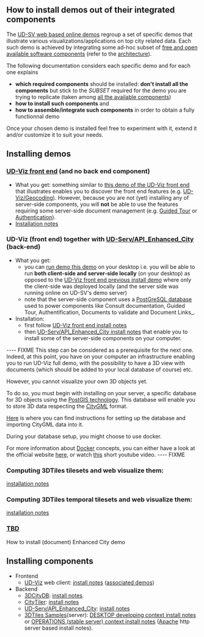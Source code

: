 ## How to install demos out of their integrated components<a name="top"></a>
The [UD-SV web based online demos](http://rict.liris.cnrs.fr/index.html) regroup a set of specific demos that illustrate various visualizations/applications on top city related data. Each such demo is achieved by integrating some ad-hoc subset of [free and open available software components](../Tools/Readme.md) (refer to the [architecture](../UD-Doc/Devel/Architecture/Readme.md)).

The following documentation considers each specific demo and for each one explains
  - **which required components** should be installed: **don't install all the components** but stick to the _SUBSET_ required for the demo you are trying to replicate (taken among [all the available components](../Tools/Readme.md))
  - **how to install such components** and
  - **how to assemble/integrate such components** in order to obtain a fully functionnal demo

Once your chosen demo is installed feel free to experiment with it, extend it and/or customize it to suit your needs.

## Installing demos
### <a name="install-demo-udv-front-end"></a>[UD-Viz front end](../Tools/Readme.md#ComponentUD-Viz) (and no back end component)
 * What you get: something similar to [this demo of the UD-Viz front end](http://rict.liris.cnrs.fr/UDVDemo/UDV/UDV-Core/examples/DemoFull/Demo.html) that illustrates enables you to discover the front end features (e.g. [UD-Viz/Geocoding](../Tools/Readme.md#ComponentUD-VizGeocoding)). However, because you are not (yet) installing any of server-side components, you will **not** be able to use the features requiring some server-side document management (e.g. [Guided Tour](../Tools/Readme.md#ComponentUD-VizGuidedTour) or [Authentication](../Tools/Readme.md#ComponentUD-VizAuthentication)).
  * [Installation notes](https://github.com/MEPP-team/UD-Viz/blob/master/install.md)
  
### UD-Viz (front end) together with [UD-Serv/API_Enhanced_City](../Tools/Readme.md#ComponentUD-ServAPIEnhancedCity) (back-end)
 * What you get: 
   - you can [run demo this demo](http://rict.liris.cnrs.fr/UDVDemo/UDV/UDV-Core/examples/DemoFull/Demo.html) on your desktop i.e. you will be able to run **both client-side and server-side locally** (on your desktop) as opposed to the [UD-Viz front end previous install demo](#install-demo-udv-front-end) where only the client-side was deployed locally (and the server side was running online on UD-SV's demo server)
   - note that the server-side component uses a [PostGreSQL database](https://en.wikipedia.org/wiki/PostgreSQL) used to power components like Consult documentation, Guided Tour, Authentification, Documents to validate and Document Links_.
 * Installation: 
    - first follow [UD-Viz front end install notes](#install-demo-udv-front-end)
    - then [UD-Serv/API_Enhanced_City install notes](Readme.md#backend-udv-serverapi_enhanced_city-install-notes) that enable you to install some of the server-side components on your computer. 

---- FIXME
This step can be considered as a prerequisite for the next one.
Indeed, at this point, you have on your computer an infrastructure enabling you to run UD-Viz full demo, with the possibility to have a 3D view with documents (which should be added to your local database of course) etc.

However, you cannot visualize your own 3D objects yet.

To do so, you must begin with installing on your server, a specific database for 3D objects using the [PostGIS technology](https://postgis.net/). This database will enable you to store 3D data respecting the [_CityGML_](http://www.citygml.org/) format.

[Here](Install3DCityDB.md) is where you can find instructions for setting up the database and importing CityGML data into it. 

During your database setup, you might choose to use docker. 

For more information about [Docker](https://en.wikipedia.org/wiki/Docker_(software)) concepts, you can either have a look at the official website [here](https://www.docker.com/resources/what-container), or watch [this](https://www.youtube.com/watch?v=JSLpG_spOBM&t=328s) short youtube video.
---- FIXME

### Computing 3DTiles tilesets and web visualize them: 
[installation notes](InstallDemo3dTilesLyonViewer.md)
### Computing 3DTiles **temporal** tilesets and web visualize them:
[installation notes](InstallDemo3dTilesTemporalLyonViewer.md)
### [TBD](https://en.wikipedia.org/wiki/TBD_(disambiguation))
How to install (document) Enhanced City demo

## Installing components 
 * Frontend 
   - [UD-Viz](../Tools/Readme.md#ComponentUD-Viz) web client: [install notes](https://github.com/MEPP-team/UD-Viz/blob/master/install.md) ([associated demos](http://rict.liris.cnrs.fr/UDVDemo-2/UDV/UDV-Core/))
 * Backend
   - [3DCityDB](../Tools/Readme.md#ComponentUD-Serv3DCityDB): [install notes](Install3DCityDB.md#top).
   - [CityTiler](../Tools/Readme.md#ComponentUD-ServCityTiler): [install notes](https://github.com/MEPP-team/py3dtiles/blob/Tiler/Tilers/CityTiler/Install.md) 
   - [UD-Serv/API_Enhanced_City](../Tools/Readme.md#ComponentUD-ServAPIEnhancedCity): [install notes](https://github.com/MEPP-team/UD-Viz-server/blob/master/API_Enhanced_City/INSTALL.md) 
   - [3DTiles Samples](../Tools/Readme.md#Component3DTilesSamples)(server): [DESKTOP developing context install notes](Install3dTilesNodeBasedWebServer.md) or [OPERATIONS (stable server) context install notes](InstallDebianApacheServer.md) ([Apache](https://en.wikipedia.org/wiki/Apache_HTTP_Server) http server based install notes).

